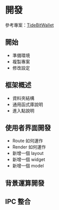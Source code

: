 # 開發
參考專案：[TideBitWallet](https://github.com/BOLT-Protocol/TideBitWallet)

## 開始
- 準備環境
- 複製專案
- 修改設定

## 框架概述
- 資料夾結構
- 通用函式庫說明
- 進入點說明

## 使用者界面開發
- Route 如何運作
- Render 如何運作
- 新增一個 layout
- 新增一個 widget
- 新增一個 model

## 背景運算開發

## IPC 整合
